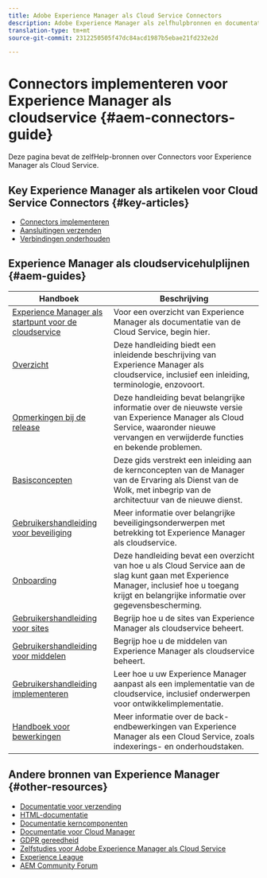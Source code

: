 ```yaml
---
title: Adobe Experience Manager als Cloud Service Connectors
description: Adobe Experience Manager als zelfhulpbronnen en documentatiekoppelingen voor Cloud Service Connectors
translation-type: tm+mt
source-git-commit: 2312250505f47dc84acd1987b5ebae21fd232e2d

---
```



# Connectors implementeren voor Experience Manager als cloudservice {#aem-connectors-guide}

Deze pagina bevat de zelfHelp-bronnen over Connectors voor Experience Manager als Cloud Service.

## Key Experience Manager als artikelen voor Cloud Service Connectors {#key-articles}

* [Connectors implementeren](implement.md)
* [Aansluitingen verzenden](submit.md)
* [Verbindingen onderhouden](maintain.md)

## Experience Manager als cloudservicehulplijnen {#aem-guides}

| Handboek | Beschrijving |
|---|---|
| [Experience Manager als startpunt voor de cloudservice](/help/landing/home.md) | Voor een overzicht van Experience Manager als documentatie van de Cloud Service, begin hier. |
| [Overzicht](/help/overview/home.md) | Deze handleiding biedt een inleidende beschrijving van Experience Manager als cloudservice, inclusief een inleiding, terminologie, enzovoort. |
| [Opmerkingen bij de release](/help/release-notes/home.md) | Deze handleiding bevat belangrijke informatie over de nieuwste versie van Experience Manager als Cloud Service, waaronder nieuwe vervangen en verwijderde functies en bekende problemen. |
| [Basisconcepten](/help/core-concepts/home.md) | Deze gids verstrekt een inleiding aan de kernconcepten van de Manager van de Ervaring als Dienst van de Wolk, met inbegrip van de architectuur van de nieuwe dienst. |
| [Gebruikershandleiding voor beveiliging](/help/security/home.md) | Meer informatie over belangrijke beveiligingsonderwerpen met betrekking tot Experience Manager als cloudservice. |
| [Onboarding](/help/onboarding/home.md) | Deze handleiding bevat een overzicht van hoe u als Cloud Service aan de slag kunt gaan met Experience Manager, inclusief hoe u toegang krijgt en belangrijke informatie over gegevensbescherming. |
| [Gebruikershandleiding voor sites](/help/sites-cloud/home.md) | Begrijp hoe u de sites van Experience Manager als cloudservice beheert. |
| [Gebruikershandleiding voor middelen](/help/assets/home.md) | Begrijp hoe u de middelen van Experience Manager als cloudservice beheert. |
| [Gebruikershandleiding implementeren](/help/implementing/home.md) | Leer hoe u uw Experience Manager aanpast als een implementatie van de cloudservice, inclusief onderwerpen voor ontwikkelimplementatie. |
| [Handboek voor bewerkingen](/help/operations/home.md) | Meer informatie over de back-endbewerkingen van Experience Manager als een Cloud Service, zoals indexerings- en onderhoudstaken. |

## Andere bronnen van Experience Manager {#other-resources}

* [Documentatie voor verzending](/help/implementing/dispatcher/overview.md)
* [HTML-documentatie](https://docs.adobe.com/content/help/en/experience-manager-htl/using/overview.html)
* [Documentatie kerncomponenten](https://docs.adobe.com/content/help/en/experience-manager-core-components/using/introduction.html)
* [Documentatie voor Cloud Manager](https://docs.adobe.com/content/help/en/experience-manager-cloud-manager/using/introduction-to-cloud-manager.html)
* [GDPR gereedheid](/help/onboarding/data-privacy-and-protection-readiness/aem-readiness.md)
* [Zelfstudies voor Adobe Experience Manager als Cloud Service](https://docs.adobe.com/content/help/en/experience-manager-learn/cloud-service/overview.html)
* [Experience League](https://guided.adobe.com/?promoid=K42KVXHD&mv=other#solutions/experience-manager)
* [AEM Community Forum](https://forums.adobe.com/community/experience-cloud/marketing-cloud/experience-manager)